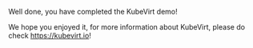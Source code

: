 Well done, you have completed the KubeVirt demo!

We hope you enjoyed it, for more information about KubeVirt, please do check <https://kubevirt.io>!
